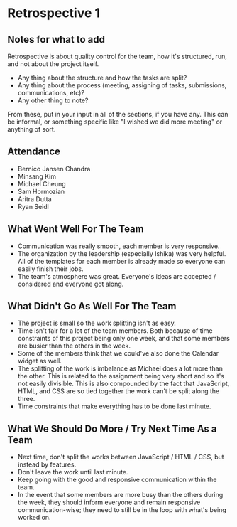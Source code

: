 # Retrospective 1

## Notes for what to add
Retrospective is about quality control for the team, how it's structured, run, and not about the project itself.
- Any thing about the structure and how the tasks are split?
- Any thing about the process (meeting, assigning of tasks, submissions, communications, etc)?
- Any other thing to note?

From these, put in your input in all of the sections, if you have any. This can be informal, or something specific like "I wished we did more meeting" or anything of sort.

## Attendance
- Bernico Jansen Chandra
- Minsang Kim
- Michael Cheung
- Sam Hormozian
- Aritra Dutta
- Ryan Seidl

## What Went Well For The Team
- Communication was really smooth, each member is very responsive.
- The organization by the leadership (especially Ishika) was very helpful. All of the templates for each member is already made so everyone can easily finish their jobs.
- The team's atmosphere was great. Everyone's ideas are accepted / considered and everyone got along.

## What Didn't Go As Well For The Team
- The project is small so the work splitting isn't as easy.
- Time isn't fair for a lot of the team members. Both because of time constraints of this project being only one week, and that some members are busier than the others in the week.
- Some of the members think that we could've also done the Calendar widget as well.
- The splitting of the work is imbalance as Michael does a lot more than the other. This is related to the assignment being very short and so it's not easily divisible. This is also compounded by the fact that JavaScript, HTML, and CSS are so tied together the work can't be split along the three.
- Time constraints that make everything has to be done last minute.

## What We Should Do More / Try Next Time As a Team
- Next time, don't split the works between JavaScript / HTML / CSS, but instead by features.
- Don't leave the work until last minute.
- Keep going with the good and responsive communication within the team.
- In the event that some members are more busy than the others during the week, they should inform everyone and remain responsive communication-wise; they need to still be in the loop with what's being worked on. 
